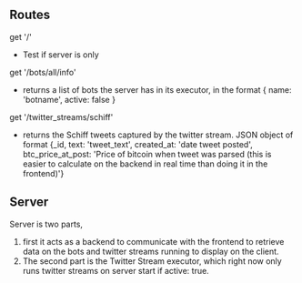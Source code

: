 
## Routes

get '/'
- Test if server is only

get '/bots/all/info'
- returns a list of bots the server has in its executor, in the format { name: 'botname', active: false }

get '/twitter_streams/schiff'
- returns the Schiff tweets captured by the twitter stream. JSON object of format {_id, text: 'tweet_text', created_at: 'date tweet posted', btc_price_at_post: 'Price of bitcoin when tweet was parsed (this is easier to calculate on the backend in real time than doing it in the frontend)'}


## Server

Server is two parts, 
1. first it acts as a backend to communicate with the frontend to retrieve data on the bots and twitter streams running to display on the client.
2. The second part is the Twitter Stream executor, which right now only runs twitter streams on server start if active: true.

